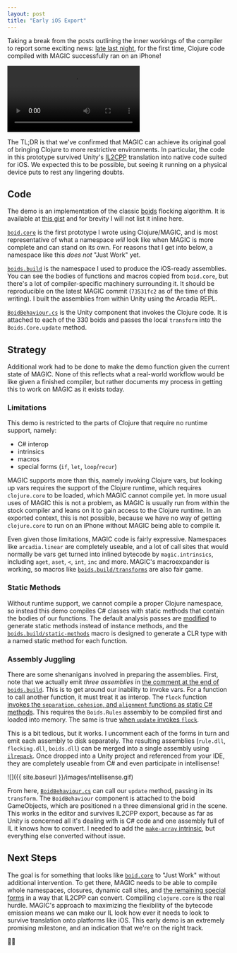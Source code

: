 ```yaml
---
layout: post
title: "Early iOS Export"
---
```


Taking a break from the posts outlining the inner workings of the compiler to report some exciting news: [late last night](https://twitter.com/ra/status/946161684506382336), for the first time, Clojure code compiled with MAGIC successfully ran on an iPhone!

<video controls>
  <source src="{{ site.baseurl }}/videos/ios-boids.webm">
</video>

The TL;DR is that we've confirmed that MAGIC can achieve its original goal of bringing Clojure to more restrictive environments. In particular, the code in this prototype survived Unity's [IL2CPP](https://docs.unity3d.com/Manual/IL2CPP.html) translation into native code suited for iOS. We expected this to be possible, but seeing it running on a physical device puts to rest any lingering doubts.

## Code
The demo is an implementation of the classic [boids](https://en.wikipedia.org/wiki/Boids) flocking algorithm. It is available at [this gist](https://gist.github.com/nasser/28a8d57a69d8a742fb80cafdd53a2608) and for brevity I will not list it inline here.

[`boid.core`](https://gist.github.com/nasser/28a8d57a69d8a742fb80cafdd53a2608#file-boids-core-clj) is the first prototype I wrote using Clojure/MAGIC, and is most representative of what a namespace *will* look like when MAGIC is more complete and can stand on its own. For reasons that I get into below, a namespace like this *does not* "Just Work" yet.

[`boids.build`](https://gist.github.com/nasser/28a8d57a69d8a742fb80cafdd53a2608#file-boids-build-clj) is the namespace I used to produce the iOS-ready assemblies. You can see the bodies of functions and macros copied from `boid.core`, but there's a lot of compiler-specific machinery surrounding it. It should be reproducible on the latest MAGIC commit (`73531fc2` as of the time of this writing). I built the assemblies from within Unity using the Arcadia REPL.

[`BoidBehaviour.cs`](https://gist.github.com/nasser/28a8d57a69d8a742fb80cafdd53a2608#file-boidbehaviour-cs) is the Unity component that invokes the Clojure code. It is attached to each of the 330 boids and passes the local `transform` into the `Boids.Core.update` method.

## Strategy
Additional work had to be done to make the demo function given the current state of MAGIC. None of this reflects what a real-world workflow would be like given a finished compiler, but rather documents my process in getting this to work on MAGIC as it exists today.

### Limitations
This demo is restricted to the parts of Clojure that require no runtime support, namely:

* C# interop
* intrinsics
* macros
* special forms (`if`, `let`, `loop`/`recur`)

MAGIC supports more than this, namely invoking Clojure vars, but looking up vars requires the support of the Clojure runtime, which requires `clojure.core` to be loaded, which MAGIC cannot compile yet. In more usual uses of MAGIC this is not a problem, as MAGIC is usually run from within the stock compiler and leans on it to gain access to the Clojure runtime. In an exported context, this is not possible, because we have no way of getting `clojure.core` to run on an iPhone without MAGIC being able to compile it.

Even given those limitations, MAGIC code is fairly expressive. Namespaces like `arcadia.linear` are completely useable, and a lot of call sites that would normally be vars get turned into inlined bytecode by `magic.intrinsics`, including `aget`, `aset`, `<`, `int`, `inc` and more. MAGIC's macroexpander is working, so macros like [`boids.build/transforms`](https://gist.github.com/nasser/28a8d57a69d8a742fb80cafdd53a2608#file-boids-build-clj-L37) are also fair game.

### Static Methods
Without runtime support, we cannot compile a proper Clojure namespace, so instead this demo compiles C# classes with static methods that contain the bodies of our functions. The default analysis passes are [modified](https://gist.github.com/nasser/28a8d57a69d8a742fb80cafdd53a2608#file-boids-build-clj-L11-L16) to generate static methods instead of instance methods, and the [`boids.build/static-methods`](https://gist.github.com/nasser/28a8d57a69d8a742fb80cafdd53a2608#file-boids-build-clj-L31) macro is designed to generate a CLR type with a named static method for each function.

### Assembly Juggling
There are some shenanigans involved in preparing the assemblies. First, note that we actually emit *three assemblies* in [the comment at the end of `boids.build`](https://gist.github.com/nasser/28a8d57a69d8a742fb80cafdd53a2608#file-boids-build-clj-L47-L105). This is to get around our inability to invoke vars. For a function to call another function, it must treat it as interop. The `flock` function [invokes the `separation`, `cohesion`, and `alignment` functions as static C# methods](https://gist.github.com/nasser/28a8d57a69d8a742fb80cafdd53a2608#file-boids-build-clj-L89-L91). This requires the `Boids.Rules` assembly to be compiled first and loaded into memory. The same is true [when `update` invokes `flock`](https://gist.github.com/nasser/28a8d57a69d8a742fb80cafdd53a2608#file-boids-build-clj-L100).

This is a bit tedious, but it works. I uncomment each of the forms in turn and emit each assembly to disk separately. The resulting assemblies (`rule.dll`, `flocking.dll`, `boids.dll`) can be merged into a single assembly using [`ilrepack`](https://github.com/gluck/il-repack). Once dropped into a Unity project and referenced from your IDE, they are completely useable from C# and even participate in intellisense!

![]({{ site.baseurl }}/images/intellisense.gif)

From here, [`BoidBehaviour.cs`](https://gist.github.com/nasser/28a8d57a69d8a742fb80cafdd53a2608#file-boidbehaviour-cs) can call our `update` method, passing in its `transform`. The `BoidBehaviour` component is attached to the boid GameObjects, which are positioned n a three dimensional grid in the scene. This works in the editor and survives IL2CPP export, because as far as Unity is concerned all it's dealing with is C# code and one assembly full of IL it knows how to convert. I needed to add the [`make-array` intrinsic](https://github.com/nasser/magic/commit/84bfb69d66253b28bb84808cfb8682d3d621fe10), but everything else converted without issue.

## Next Steps
The goal is for something that looks like [`boid.core`](https://gist.github.com/nasser/28a8d57a69d8a742fb80cafdd53a2608#file-boids-core-clj) to "Just Work" without additional intervention. To get there, MAGIC needs to be able to compile whole namespaces, closures, dynamic call sites, and [the remaining special forms](https://github.com/nasser/magic/blob/master/progress.md) in a way that IL2CPP can convert. Compiling `clojure.core` is the real hurdle.  MAGIC's approach to maximizing the flexibility of the bytecode emission means we can make our IL look how ever it needs to look to survive translation onto platforms like iOS. This early demo is an extremely promising milestone, and an indication that we're on the right track.

🎩✨
